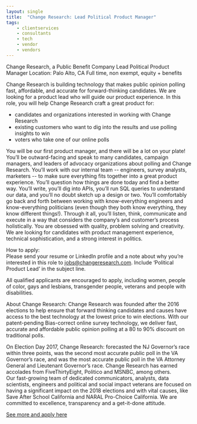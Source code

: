```yaml
---
layout: single
title:  "Change Research: Lead Political Product Manager"
tags: 
    - clientservices
    - consultants
    - tech
    - vendor
    - vendors
---
```


Change Research, a Public Benefit Company
Lead Political Product Manager
Location: Palo Alto, CA
Full time, non exempt, equity + benefits

Change Research is building technology that makes public opinion polling fast, affordable, and accurate for forward-thinking candidates. We are looking for a product lead who will guide our product experience.
In this role, you will help Change Research craft a great product for: 
- candidates and organizations interested in working with Change Research
- existing customers who want to dig into the results and use polling insights to win
- voters who take one of our online polls 

You will be our first product manager, and there will be a lot on your plate!
You’ll be outward-facing and speak to many candidates, campaign managers, and leaders of advocacy organizations about polling and Change Research. 
You’ll work with our internal team -- engineers, survey analysts, marketers -- to make sure everything fits together into a great product experience.
You’ll question how things are done today and find a better way.
You’ll write, you’ll dig into APIs, you’ll run SQL queries to understand our data, and you’ll no doubt sketch up a design or two.
You’ll comfortably go back and forth between working with know-everything engineers and know-everything politicians (even though they both know everything, they know different things!).
Through it all, you’ll listen, think, communicate and execute in a way that considers the company’s and customer’s process holistically. You are obsessed with quality, problem solving and creativity.
We are looking for candidates with product management experience, technical sophistication, and a strong interest in politics.

How to apply:  
Please send your resume or LinkedIn profile and a note about why you’re interested in this role to jobs@changeresearch.com. Include ‘Political Product Lead’ in the subject line. 

All qualified applicants are encouraged to apply, including women, people of color, gays and lesbians, transgender people, veterans and people with disabilities.

About Change Research:
Change Research was founded after the 2016 elections to help ensure that forward thinking candidates and causes have access to the best technology at the lowest price to win elections. With our patent-pending Bias-correct online survey technology, we deliver fast, accurate and affordable public opinion polling at a 80 to 90% discount on traditional polls.  

On Election Day 2017, Change Research: forecasted the NJ Governor’s race within three points, was the second most accurate public poll in the VA Governor’s race, and was the most accurate public poll in the VA Attorney General and Lieutenant Governor’s race. Change Research has earned accolades from FiveThirtyEight, Politico and MSNBC, among others.  
Our fast-growing team of dedicated communicators, analysts, data scientists, engineers and political and social impact veterans are focused on having a significant impact on the 2018 elections and with vital causes, like Save After School California and NARAL Pro-Choice California.  We are committed to excellence, transparency and a get-it-done attitude.

[See more and apply here](https://www.changeresearch.com/jobs)
	
